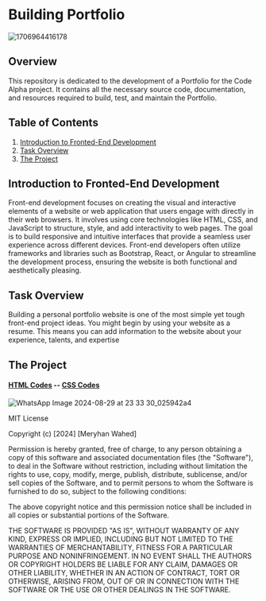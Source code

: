 # Building Portfolio

![1706964416178](https://github.com/user-attachments/assets/0c5fb28b-e443-42d2-88e7-c66055dcdc8d)



## Overview

This repository is dedicated to the development of a Portfolio for the Code Alpha project. It contains all the necessary source code, documentation, and resources required to build, test, and maintain the Portfolio.

## Table of Contents

1. [Introduction to Fronted-End Development](#Introduction-to-Fronted-End-Development)
2. [Task Overview](#Task-Overview)
3. [The Project](#The-Project)
 

## Introduction to Fronted-End Development

Front-end development focuses on creating the visual and interactive elements of a website or web application that users engage with directly in their web browsers. It involves using core technologies like HTML, CSS, and JavaScript to structure, style, and add interactivity to web pages. The goal is to build responsive and intuitive interfaces that provide a seamless user experience across different devices. Front-end developers often utilize frameworks and libraries such as Bootstrap, React, or Angular to streamline the development process, ensuring the website is both functional and aesthetically pleasing.

## Task Overview

Building a personal portfolio website is one of the most simple yet tough front-end project ideas. You might begin by using your website as a resume. This means you can add information to the website about your experience, talents, and expertise

## The Project

  #### [HTML Codes](HTML-Codes)      --     [CSS Codes](CSS_Codes) 

 ![WhatsApp Image 2024-08-29 at 23 33 30_025942a4](https://github.com/user-attachments/assets/35d94f67-c546-4a90-9a86-c0798a018051)



MIT License

Copyright (c) [2024] [Meryhan Wahed]

Permission is hereby granted, free of charge, to any person obtaining a copy
of this software and associated documentation files (the "Software"), to deal
in the Software without restriction, including without limitation the rights
to use, copy, modify, merge, publish, distribute, sublicense, and/or sell
copies of the Software, and to permit persons to whom the Software is
furnished to do so, subject to the following conditions:

The above copyright notice and this permission notice shall be included in all
copies or substantial portions of the Software.

THE SOFTWARE IS PROVIDED "AS IS", WITHOUT WARRANTY OF ANY KIND, EXPRESS OR
IMPLIED, INCLUDING BUT NOT LIMITED TO THE WARRANTIES OF MERCHANTABILITY,
FITNESS FOR A PARTICULAR PURPOSE AND NONINFRINGEMENT. IN NO EVENT SHALL THE
AUTHORS OR COPYRIGHT HOLDERS BE LIABLE FOR ANY CLAIM, DAMAGES OR OTHER
LIABILITY, WHETHER IN AN ACTION OF CONTRACT, TORT OR OTHERWISE, ARISING FROM,
OUT OF OR IN CONNECTION WITH THE SOFTWARE OR THE USE OR OTHER DEALINGS IN THE
SOFTWARE.
